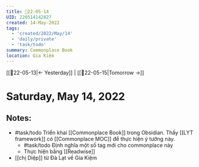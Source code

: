 ```yaml
---
title: 📝22-05-14
UID: 220514142827
created: 14-May-2022
tags:
  - 'created/2022/May/14'
  - 'daily/private'
  - 'task/todo'
summary: Commonplace Book
location: Gia Kiệm
---
```

[[📝22-05-13|<- Yesterday]] | [[📝22-05-15|Tomorrow ->]]
# Saturday, May 14, 2022

## Notes:
- #task/todo Triển khai [[Commonplace Book]] trong Obsidian. Thấy [[LYT framework]] có [[Commonplace MOC]] để thực hiện ý tưởng này. 
	- #task/todo Định nghĩa một số tag mới cho commonplace này
	- Thực hiện bằng [[Readwise]]
- [[chị Diệp]] từ Đà Lạt về Gia Kiệm

